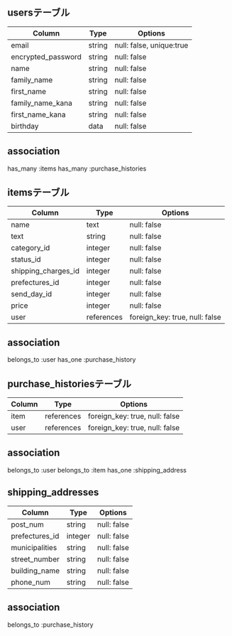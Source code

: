 ## usersテーブル
 
| Column             | Type      | Options                  |
| ------------------ | --------- | ------------------------ |
| email              | string    | null: false, unique:true |
| encrypted_password | string    | null: false              |
| name               | string    | null: false              |
| family_name        | string    | null: false              |
| first_name         | string    | null: false              |
| family_name_kana   | string    | null: false              |
| first_name_kana    | string    | null: false              |
| birthday           | data      | null: false              |

## association
has_many :items
has_many :purchase_histories

 
## itemsテーブル


| Column              | Type       | Options                        |
| ------------------- | ---------- | ------------------------------ |
| name                | text       | null: false                    |
| text                | string     | null: false                    |
| category_id         | integer    | null: false                    |
| status_id           | integer    | null: false                    |
| shipping_charges_id | integer    | null: false                    |
| prefectures_id      | integer    | null: false                    |
| send_day_id         | integer    | null: false                    |
| price               | integer    | null: false                    |
| user                | references | foreign_key: true, null: false |

 ## association
 belongs_to :user
 has_one :purchase_history


## purchase_historiesテーブル


| Column     | Type       | Options                        |
| ---------- | ---------- | ------------------------------ |
| item       | references | foreign_key: true, null: false |
| user       | references | foreign_key: true, null: false |

## association
belongs_to :user
belongs_to :item
has_one :shipping_address

## shipping_addresses


| Column         | Type       | Options                |
| -------------- | ---------- | ---------------------- |
| post_num       | string     | null: false            |
| prefectures_id | integer    | null: false            |
| municipalities | string     | null: false            |
| street_number  | string     | null: false            |
| building_name  | string     | null: false            |
| phone_num      | string     | null: false            |

## association
belongs_to :purchase_history